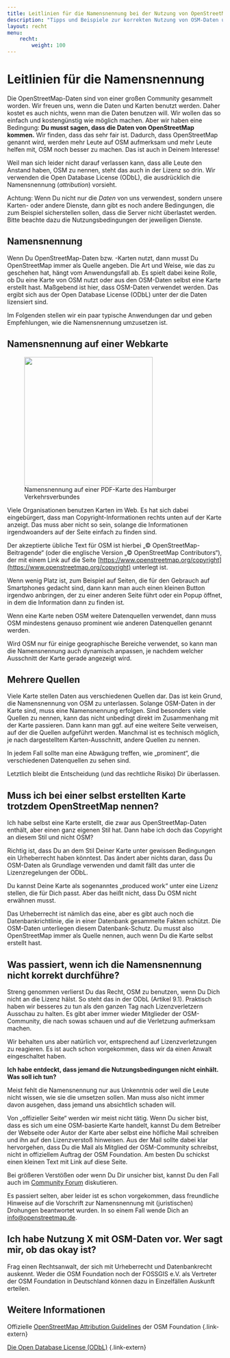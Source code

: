 ```yaml
---
title: Leitlinien für die Namensnennung bei der Nutzung von OpenStreetMap
description: "Tipps und Beispiele zur korrekten Nutzung von OSM-Daten und zur erforderlichen Namensnennung gemäß ODbL."
layout: recht
menu:
    recht:
        weight: 100
---
```


# Leitlinien für die Namensnennung

Die OpenStreetMap-Daten sind von einer großen Community gesammelt worden. Wir
freuen uns, wenn die Daten und Karten benutzt werden. Daher kostet es auch
nichts, wenn man die Daten benutzen will. Wir wollen das so einfach und
kostengünstig wie möglich machen. Aber wir haben eine Bedingung: **Du musst
sagen, dass die Daten von OpenStreetMap kommen.** Wir finden, dass das sehr
fair ist. Dadurch, dass OpenStreetMap genannt wird, werden mehr Leute auf OSM
aufmerksam und mehr Leute helfen mit, OSM noch besser zu machen. Das ist auch
in Deinem Interesse!

Weil man sich leider nicht darauf verlassen kann, dass alle Leute den Anstand
haben, OSM zu nennen, steht das auch in der Lizenz so drin. Wir verwenden die
Open Database License (ODbL), die ausdrücklich die Namensnennung
(*attribution*) vorsieht.

<div class="infobox">

Achtung: Wenn Du nicht nur die *Daten* von uns verwendest, sondern unsere
Karten- oder andere Dienste, dann gibt es noch andere Bedingungen, die zum
Beispiel sicherstellen sollen, dass die Server nicht überlastet werden. Bitte
beachte dazu die Nutzungsbedingungen der jeweiligen Dienste.

</div>

## Namensnennung

Wenn Du OpenStreetMap-Daten bzw. -Karten nutzt, dann musst Du OpenStreetMap
immer als Quelle angeben. Die Art und Weise, wie das zu geschehen hat, hängt
vom Anwendungsfall ab. Es spielt dabei keine Rolle, ob Du eine Karte von OSM
nutzt oder aus den OSM-Daten selbst eine Karte erstellt hast. Maßgebend ist
hier, dass OSM-Daten verwendet werden. Das ergibt sich aus der Open Database
License (ODbL) unter der die Daten lizensiert sind.

Im Folgenden stellen wir ein paar typische Anwendungen dar und geben
Empfehlungen, wie die Namensnennung umzusetzen ist.

## Namensnennung auf einer Webkarte

<figure class="float-right">
<a href="HVV-Karte-Buxtehude.jpg"><img src="HVV-Karte-Buxtehude-Namensnennung.jpg" width="300"/></a>
<figcaption>Namensnennung auf einer PDF-Karte des Hamburger Verkehrsverbundes</figcaption>
</figure>

Viele Organisationen benutzen Karten im Web. Es hat sich dabei eingebürgert,
dass man Copyright-Informationen rechts unten auf der Karte anzeigt. Das muss
aber nicht so sein, solange die Informationen irgendwoanders auf der Seite
einfach zu finden sind.

Der akzeptierte übliche Text für OSM ist hierbei „© OpenStreetMap-Beitragende“
(oder die englische Version „© OpenStreetMap Contributors“), der mit einem Link
auf die Seite
[https://www.openstreetmap.org/copyright](https://www.openstreetmap.org/copyright)
unterlegt ist.

Wenn wenig Platz ist, zum Beispiel auf Seiten, die für den Gebrauch auf
Smartphones gedacht sind, dann kann man auch einen kleinen Button irgendwo
anbringen, der zu einer anderen Seite führt oder ein Popup öffnet, in dem die
Information dann zu finden ist.

Wenn eine Karte neben OSM weitere Datenquellen verwendet, dann muss OSM
mindestens genauso prominent wie anderen Datenquellen genannt werden.

Wird OSM nur für einige geographische Bereiche verwendet, so kann man die
Namensnennung auch dynamisch anpassen, je nachdem welcher Ausschnitt der Karte
gerade angezeigt wird.

## Mehrere Quellen

Viele Karte stellen Daten aus verschiedenen Quellen dar. Das ist kein Grund,
die Namensnennung von OSM zu unterlassen. Solange OSM-Daten in der Karte sind,
muss eine Namensnennung erfolgen. Sind besonders viele Quellen zu nennen, kann
das nicht unbedingt direkt im Zusammenhang mit der Karte passieren. Dann kann
man ggf. auf eine weitere Seite verweisen, auf der die Quellen aufgeführt
werden. Manchmal ist es technisch möglich, je nach dargestelltem
Karten-Ausschnitt, andere Quellen zu nennen.

In jedem Fall sollte man eine Abwägung treffen, wie „prominent“, die
verschiedenen Datenquellen zu sehen sind.

Letztlich bleibt die Entscheidung (und das rechtliche Risiko) Dir überlassen.

## Muss ich bei einer selbst erstellten Karte trotzdem OpenStreetMap nennen?

Ich habe selbst eine Karte erstellt, die zwar aus OpenStreetMap-Daten enthält,
aber einen ganz eigenen Stil hat. Dann habe ich doch das Copyright an diesem
Stil und nicht OSM?

Richtig ist, dass Du an dem Stil Deiner Karte unter gewissen Bedingungen ein
Urheberrecht haben könntest. Das ändert aber nichts daran, dass Du OSM-Daten
als Grundlage verwenden und damit fällt das unter die Lizenzregelungen der
ODbL.

Du kannst Deine Karte als sogenanntes „produced work“ unter eine Lizenz
stellen, die für Dich passt. Aber das heißt nicht, dass Du OSM nicht erwähnen
musst.

Das Urheberrecht ist nämlich das eine, aber es gibt auch noch die
Datenbankrichtlinie, die in einer Datenbank gesammelte Fakten schützt. Die
OSM-Daten unterliegen diesem Datenbank-Schutz. Du musst also OpenStreetMap
immer als Quelle nennen, auch wenn Du die Karte selbst erstellt hast.

## Was passiert, wenn ich die Namensnennung nicht korrekt durchführe?

Streng genommen verlierst Du das Recht, OSM zu benutzen, wenn Du Dich nicht
an die Lizenz hälst. So steht das in der ODbL (Artikel 9.1). Praktisch haben
wir besseres zu tun als den ganzen Tag nach Lizenzverletzern Ausschau zu
halten. Es gibt aber immer wieder Mitglieder der OSM-Community, die nach sowas
schauen und auf die Verletzung aufmerksam machen.

Wir behalten uns aber natürlich vor, entsprechend auf Lizenzverletzungen zu
reagieren. Es ist auch schon vorgekommen, dass wir da einen Anwalt
eingeschaltet haben.

<div class="infobox">

**Ich habe entdeckt, dass jemand die Nutzungsbedingungen nicht einhält. Was
soll ich tun?**

Meist fehlt die Namensnennung nur aus Unkenntnis oder weil die Leute nicht
wissen, wie sie die umsetzen sollen. Man muss also nicht immer davon ausgehen,
dass jemand uns absichtlich schaden will.

Von „offizieller Seite“ werden wir meist nicht tätig. Wenn Du sicher bist, dass
es sich um eine OSM-basierte Karte handelt, kannst Du dem Betreiber der
Webseite oder Autor der Karte aber selbst eine höfliche Mail schreiben und ihn
auf den Lizenzverstoß hinweisen. Aus der Mail sollte dabei klar hervorgehen,
dass Du die Mail als Mitglied der OSM-Community schreibst, nicht in offiziellem
Auftrag der OSM Foundation. Am besten Du schickst einen kleinen Text mit Link
auf diese Seite.

Bei größeren Verstößen oder wenn Du Dir unsicher bist, kannst Du den Fall
auch im [Community Forum](https://community.openstreetmap.org/c/communities/de/56)
diskutieren.

Es passiert selten, aber leider ist es schon vorgekommen, dass freundliche
Hinweise auf die Vorschrift zur Namensnennung mit (juristischen) Drohungen
beantwortet wurden. In so einem Fall wende Dich an
[info@openstreetmap.de](mailto:info@openstreetmap.de).

</div>

## Ich habe Nutzung X mit OSM-Daten vor. Wer sagt mir, ob das okay ist?

Frag einen Rechtsanwalt, der sich mit Urheberrecht und Datenbankrecht auskennt.
Weder die OSM Foundation noch der FOSSGIS e.V. als Vertreter der OSM Foundation
in Deutschland können dazu in Einzelfällen Auskunft erteilen.

## Weitere Informationen

Offizielle [OpenStreetMap Attribution
Guidelines](https://osmfoundation.org/wiki/Licence/Attribution_Guidelines) der
OSM Foundation
{.link-extern}

[Die Open Database License (ODbL)](https://opendatacommons.org/licenses/odbl/)
{.link-extern}

